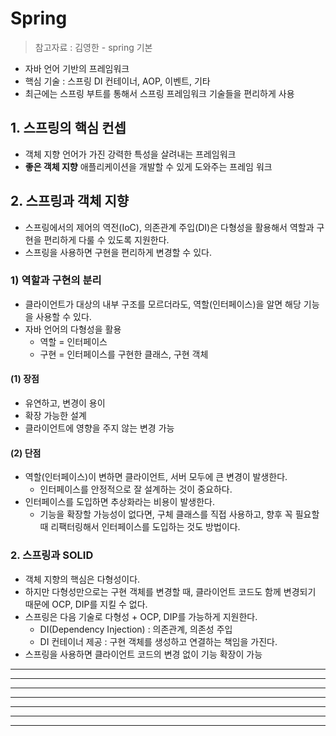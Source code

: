 # Spring

> 참고자료 : 김영한 - spring 기본

- 자바 언어 기반의 프레임워크
- 핵심 기술 : 스프링 DI 컨테이너, AOP, 이벤트, 기타
- 최근에는 스프링 부트를 통해서 스프링 프레임워크 기술들을 편리하게 사용

## 1. 스프링의 핵심 컨셉

- 객체 지향 언어가 가진 강력한 특성을 살려내는 프레임워크
- **좋은 객체 지향** 애플리케이션을 개발할 수 있게 도와주는 프레임 워크

## 2. 스프링과 객체 지향

- 스프링에서의 제어의 역전(IoC), 의존관계 주입(DI)은 다형성을 활용해서 역할과 구현을 편리하게 다룰 수 있도록 지원한다.
- 스프링을 사용하면 구현을 편리하게 변경할 수 있다.

### 1) 역할과 구현의 분리

- 클라이언트가 대상의 내부 구조를 모르더라도, 역할(인터페이스)을 알면 해당 기능을 사용할 수 있다.
- 자바 언어의 다형성을 활용
  - 역할 = 인터페이스
  - 구현 = 인터페이스를 구현한 클래스, 구현 객체

#### (1) 장점

- 유연하고, 변경이 용이
- 확장 가능한 설계
- 클라이언트에 영향을 주지 않는 변경 가능

#### (2) 단점

- 역할(인터페이스)이 변하면 클라이언트, 서버 모두에 큰 변경이 발생한다.
  - 인터페이스를 안정적으로 잘 설계하는 것이 중요하다.
- 인터페이스를 도입하면 추상화라는 비용이 발생한다.
  - 기능을 확장할 가능성이 없다면, 구체 클래스를 직접 사용하고, 향후 꼭 필요할 때 리팩터링해서 인터페이스를 도입하는 것도 방법이다.

### 2. 스프링과 SOLID

- 객체 지향의 핵심은 다형성이다.
- 하지만 다형성만으로는 구현 객체를 변경할 때, 클라이언트 코드도 함께 변경되기 때문에 OCP, DIP를 지킬 수 없다.
- 스프링은 다음 기술로 다형성 + OCP, DIP를 가능하게 지원한다.
  - DI(Dependency Injection) : 의존관계, 의존성 주입
  - DI 컨테이너 제공 : 구현 객체를 생성하고 연결하는 책임을 가진다.
- 스프링을 사용하면 클라이언트 코드의 변경 없이 기능 확장이 가능

---


---


---


---


---


---


---

